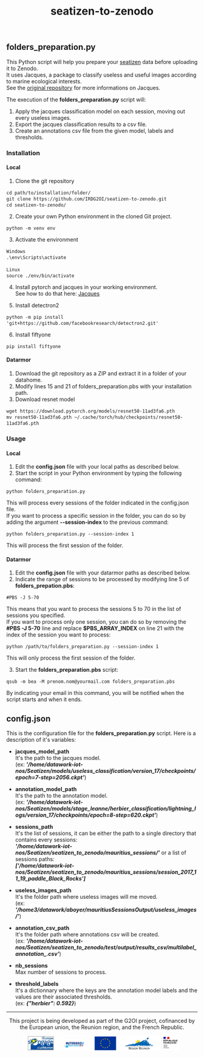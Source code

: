 <div align="center">

# seatizen-to-zenodo

</div>
</br>

## folders_preparation.py

This Python script will help you prepare your [seatizen](https://ocean-indien.ifremer.fr/Projets/Innovations-technologiques/SEATIZEN-2020-2022) data before uploading it to Zenodo. <br/>
It uses Jacques, a package to classify useless and useful images according to marine ecological interests. <br/>
See the [original repository](https://github.com/IRDG2OI/jacques) for more informations on Jacques.

The execution of the **folders_preparation.py** script will:

1. Apply the jacques classification model on each session, moving out every useless images.
2. Export the jacques classification results to a csv file.
3. Create an annotations csv file from the given model, labels and thresholds.

### Installation
#### Local
1. Clone the git repository
```
cd path/to/installation/folder/
git clone https://github.com/IRDG2OI/seatizen-to-zenodo.git
cd seatizen-to-zenodo/
```
2. Create your own Python environment in the cloned Git project.
```
python -m venv env
```
3. Activate the environment
```
Windows
.\env\Scripts\activate

Linux
source ./env/bin/activate
```
4. Install pytorch and jacques in your working environment. </br>
See how to do that here: [Jacques](https://github.com/IRDG2OI/jacques)

5. Install detectron2
```
python -m pip install 'git+https://github.com/facebookresearch/detectron2.git'
```
6. Install fiftyone
```
pip install fiftyone
```
#### Datarmor
1. Download the git repository as a ZIP and extract it in a folder of your datahome.
2. Modify lines 15 and 21 of folders_preparation.pbs with your installation path.
3. Download resnet model
```
wget https://download.pytorch.org/models/resnet50-11ad3fa6.pth
mv resnet50-11ad3fa6.pth ~/.cache/torch/hub/checkpoints/resnet50-11ad3fa6.pth
```
### Usage
#### Local
1. Edit the **config.json** file with your local paths as described below.
2. Start the script in your Python environment by typing the following command:
```
python folders_preparation.py
```
This will process every sessions of the folder indicated in the config.json file. <br/>
If you want to process a specific session in the folder, you can do so by adding the argument **--session-index** to the previous command:
```
python folders_preparation.py --session-index 1
``` 
This will process the first session of the folder.

#### Datarmor
1. Edit the **config.json** file with your datarmor paths as described below.
2. Indicate the range of sessions to be processed by modifying line 5 of **folders_prepation.pbs**:
```
#PBS -J 5-70
```
This means that you want to process the sessions 5 to 70 in the list of sessions you specified. <br/>
If you want to process only one session, you can do so by removing the **#PBS -J 5-70** line and replace **$PBS_ARRAY_INDEX** on line 21 with the index of the session you want to process:
```
python /path/to/folders_preparation.py --session-index 1
```
This will only process the first session of the folder.

3. Start the **folders_preparation.pbs** script:
```
qsub -m bea -M prenom.nom@yourmail.com folders_preparation.pbs
```
By indicating your email in this command, you will be notified when the script starts and when it ends.

## config.json
This is the configuration file for the **folders_preparation.py** script. Here is a description of it's variables:

- **jacques_model_path** <br/>
It's the path to the jacques model. <br/>
(ex: ***'/home/datawork-iot-nos/Seatizen/models/useless_classification/version_17/checkpoints/epoch=7-step=2056.ckpt'***)

- **annotation_model_path** <br/>
It's the path to the annotation model. <br/>
(ex: ***'/home/datawork-iot-nos/Seatizen/models/stage_leanne/herbier_classification/lightning_logs/version_17/checkpoints/epoch=8-step=620.ckpt'***)

- **sessions_path** <br/>
It's the list of sessions, it can be either the path to a single directory that contains every sessions: <br/>
***'/home/datawork-iot-nos/Seatizen/seatizen_to_zenodo/mauritius_sessions/'*** or a list of sessions paths: <br/>
***['/home/datawork-iot-nos/Seatizen/seatizen_to_zenodo/mauritius_sessions/session_2017_11_19_paddle_Black_Rocks']***

- **useless_images_path** <br/>
It's the folder path where useless images will me moved. <br/>
(ex: ***'/home3/datawork/aboyer/mauritiusSessionsOutput/useless_images/'***)

- **annotation_csv_path** <br/>
It's the folder path where annotations csv will be created.<br/>(ex: ***'/home/datawork-iot-nos/Seatizen/seatizen_to_zenodo/test/output/results_csv/multilabel_annotation_.csv'***)

- **nb_sessions** <br/>
Max number of sessions to process.

- **threshold_labels** <br/>
It's a dictionnary where the keys are the annotation model labels and the values are their associated thresholds. <br/>
(ex: ***{"herbier": 0.592}***)

---
<div align="center">

This project is being developed as part of the G2OI project, cofinanced by the European union, the Reunion region, and the French Republic.

<img src="https://github.com/IRDG2OI/seatizen-to-zenodo/blob/main/docs/logos_partenaires.png?raw=True" height="40px">

</div>